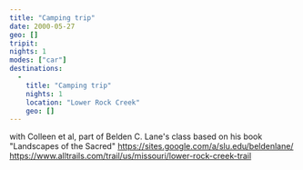```yaml
---
title: "Camping trip"
date: 2000-05-27
geo: []
tripit:
nights: 1
modes: ["car"]
destinations:
  -
    title: "Camping trip"
    nights: 1
    location: "Lower Rock Creek"
    geo: []
---
```


with Colleen et al, part of Belden C. Lane's class based on his book "Landscapes of the Sacred" https://sites.google.com/a/slu.edu/beldenlane/ https://www.alltrails.com/trail/us/missouri/lower-rock-creek-trail
